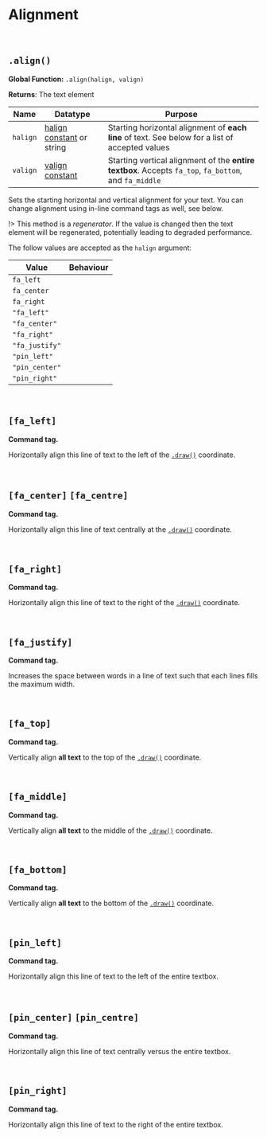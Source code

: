 # Alignment
 
&nbsp;

## `.align()`

**Global Function:** `.align(halign, valign)`

**Returns**: The text element

|Name    |Datatype                                                                                                                  |Purpose                                                                                               |
|--------|---------------------------------------------------------------------------------------------------------------------------|------------------------------------------------------------------------------------------------------|
|`halign`|[halign constant](https://manual.yoyogames.com/GameMaker_Language/GML_Reference/Drawing/Text/draw_set_halign.htm) or string|Starting horizontal alignment of **each line** of text. See below for a list of accepted values       |
|`valign`|[valign constant](https://manual.yoyogames.com/GameMaker_Language/GML_Reference/Drawing/Text/draw_set_valign.htm)          |Starting vertical alignment of the **entire textbox**. Accepts `fa_top`, `fa_bottom`, and `fa_middle` |

Sets the starting horizontal and vertical alignment for your text. You can change alignment using in-line command tags as well, see below.

!> This method is a *regenerator*. If the value is changed then the text element will be regenerated, potentially leading to degraded performance.

The follow values are accepted as the `halign` argument:

|Value         |Behaviour                                                                      |
|--------------|-------------------------------------------------------------------------------|
|`fa_left`     |                                                                               |
|`fa_center`   |                                                                               |
|`fa_right`    |                                                                               |
|`"fa_left"`   |                                                                               |
|`"fa_center"` |                                                                               |
|`"fa_right"`  |                                                                               |
|`"fa_justify"`|                                                                               |
|`"pin_left"`  |                                                                               |
|`"pin_center"`|                                                                               |
|`"pin_right"` |                                                                               |

&nbsp;

## `[fa_left]`

**Command tag.**

Horizontally align this line of text to the left of the [`.draw()`](scribble) coordinate.

&nbsp;

## `[fa_center]` `[fa_centre]`

**Command tag.**

Horizontally align this line of text centrally at the [`.draw()`](scribble) coordinate.

&nbsp;

## `[fa_right]`

**Command tag.**

Horizontally align this line of text to the right of the [`.draw()`](scribble) coordinate.

&nbsp;

## `[fa_justify]`

**Command tag.**

Increases the space between words in a line of text such that each lines fills the maximum width.

&nbsp;

## `[fa_top]`

**Command tag.**

Vertically align **all text** to the top of the [`.draw()`](scribble) coordinate.

&nbsp;

## `[fa_middle]`

**Command tag.**

Vertically align **all text** to the middle of the [`.draw()`](scribble) coordinate.

&nbsp;

## `[fa_bottom]`

**Command tag.**

Vertically align **all text** to the bottom of the [`.draw()`](scribble) coordinate.

&nbsp;

## `[pin_left]`

**Command tag.**

Horizontally align this line of text to the left of the entire textbox.

&nbsp;

## `[pin_center]` `[pin_centre]`

**Command tag.**

Horizontally align this line of text centrally versus the entire textbox.

&nbsp;

## `[pin_right]`

**Command tag.**

Horizontally align this line of text to the right of the entire textbox.
